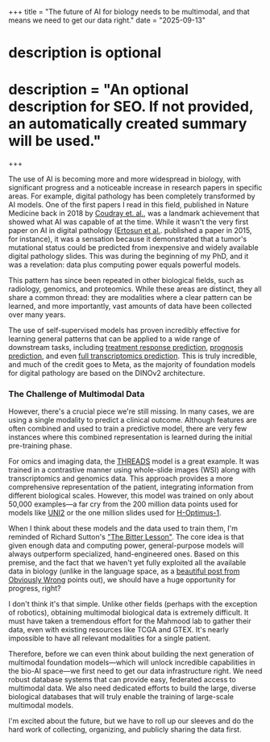+++
title = "The future of AI for biology needs to be multimodal, and that means we need to get our data right."
date = "2025-09-13"

#
# description is optional
#
# description = "An optional description for SEO. If not provided, an automatically created summary will be used."

+++

The use of AI is becoming more and more widespread in biology, with significant progress and a noticeable increase in research papers in specific areas. For example, digital pathology has been completely transformed by AI models. One of the first papers I read in this field, published in Nature Medicine back in 2018 by [Coudray et. al.](https://www.nature.com/articles/s41591-018-0177-5), was a landmark achievement that showed what AI was capable of at the time. While it wasn't the very first paper on AI in digital pathology ([Ertosun et al.](https://pubmed.ncbi.nlm.nih.gov/26958289/). published a paper in 2015, for instance), it was a sensation because it demonstrated that a tumor's mutational status could be predicted from inexpensive and widely available digital pathology slides. This was during the beginning of my PhD, and it was a revelation: data plus computing power equals powerful models.

This pattern has since been repeated in other biological fields, such as radiology, genomics, and proteomics. While these areas are distinct, they all share a common thread: they are modalities where a clear pattern can be learned, and more importantly, vast amounts of data have been collected over many years.

The use of self-supervised models has proven incredibly effective for learning general patterns that can be applied to a wide range of downstream tasks, including [treatment response prediction](https://www.nature.com/articles/s41698-024-00765-w), [prognosis prediction](https://www.nature.com/articles/s41698-024-00731-6), and even [full transcriptomics prediction](https://www.nature.com/articles/s41467-024-54182-5). This is truly incredible, and much of the credit goes to Meta, as the majority of foundation models for digital pathology are based on the DINOv2 architecture.

### The Challenge of Multimodal Data

However, there's a crucial piece we're still missing. In many cases, we are using a single modality to predict a clinical outcome. Although features are often combined and used to train a predictive model, there are very few instances where this combined representation is learned during the initial pre-training phase.

For omics and imaging data, the [THREADS](https://arxiv.org/abs/2501.16652) model is a great example. It was trained in a contrastive manner using whole-slide images (WSI) along with transcriptomics and genomics data. This approach provides a more comprehensive representation of the patient, integrating information from different biological scales. However, this model was trained on only about 50,000 examples—a far cry from the 200 million data points used for models like [UNI2](https://huggingface.co/MahmoodLab/UNI2-h) or the one million slides used for [H-Optimus-1](https://huggingface.co/bioptimus/H-optimus-1).

When I think about these models and the data used to train them, I'm reminded of Richard Sutton's ["The Bitter Lesson"](http://www.incompleteideas.net/IncIdeas/BitterLesson.html). The core idea is that given enough data and computing power, general-purpose models will always outperform specialized, hand-engineered ones. Based on this premise, and the fact that we haven't yet fully exploited all the available data in biology (unlike in the language space, as a [beautiful post from Obviously Wrong](https://obviouslywrong.substack.com/p/the-bitter-lesson-is-misunderstood) points out), we should have a huge opportunity for progress, right?

I don't think it's that simple. Unlike other fields (perhaps with the exception of robotics), obtaining multimodal biological data is extremely difficult. It must have taken a tremendous effort for the Mahmood lab to gather their data, even with existing resources like TCGA and GTEX. It's nearly impossible to have all relevant modalities for a single patient.

Therefore, before we can even think about building the next generation of multimodal foundation models—which will unlock incredible capabilities in the bio-AI space—we first need to get our data infrastructure right. We need robust database systems that can provide easy, federated access to multimodal data. We also need dedicated efforts to build the large, diverse biological databases that will truly enable the training of large-scale multimodal models.

I'm excited about the future, but we have to roll up our sleeves and do the hard work of collecting, organizing, and publicly sharing the data first.

